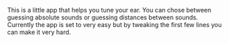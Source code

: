 This is a little app that helps you tune your ear. You can chose between guessing absolute sounds or guessing distances between sounds. Currently the app is set to very easy but by tweaking the first few lines you can make it very hard.
